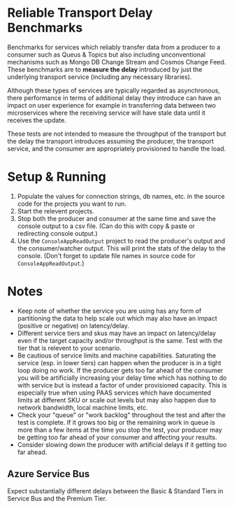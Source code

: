 # Reliable Transport Delay Benchmarks
Benchmarks for services which reliably transfer data from a producer to a consumer such as Queus & Topics but also including unconventional mechanisms such as Mongo DB Change Stream and Cosmos Change Feed. These benchmarks are to **measure the delay** introduced by just the underlying transport service (including any necessary libraries).

Although these types of services are typically regarded as asynchronous, there performance in terms of additional delay they introduce can have an impact on user experience for example in transferring data between two microservices where the receiving service will have stale data until it receives the update.

These tests are not intended to measure the throughput of the transport but the delay the transport introduces assuming the producer, the transport service, and the consumer are appropriately provisioned to handle the load.

# Setup & Running
1. Populate the values for connection strings, db names, etc. in the source code for the projects you want to run.
1. Start the relevent projects.
1. Stop both the producer and consumer at the same time and save the console output to a csv file. (Can do this with copy & paste or redirecting console output.)
1. Use the `ConsoleAppReadOutput` project to read the producer's output and the consumer/watcher output. This will print the stats of the delay to the console. (Don't forget to  update file names in source code for `ConsoleAppReadOutput`.)

# Notes
- Keep note of whether the service you are using has any form of partitioning the data to help scale out which may also have an impact (positive or negative) on latency/delay.
- Different service tiers and skus may have an impact on latency/delay even if the target capacity and/or throughput is the same. Test with the tier that is relevent to your scenario.
- Be cautious of service limits and machine capabilities. Saturating the service (esp. in lower tiers) can happen when the producer is in a tight loop doing no work. If the producer gets too far ahead of the consumer you will be artificially increasing your delay time which has nothing to do with service but is instead a factor of under provisioned capacity. This is especially true when using PAAS services which have documented limits at different SKU or scale out levels but may also happen due to network bandwidth, local machine limits, etc.
- Check your "queue" or "work backlog" throughout the test and after the test is complete. If it grows too big or the remaining work in queue is more than a few items at the time you stop the test, your producer may be getting too far ahead of your consumer and affecting your results.
- Consider slowing down the producer with artificial delays if it getting too far ahead.

## Azure Service Bus
Expect substantially different delays between the Basic & Standard Tiers in Service Bus and the Premium Tier.
